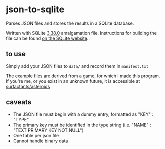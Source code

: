 # json-to-sqlite
Parses JSON files and stores the results in a SQLite database.

Written with SQLite [3.38.0](https://github.com/sqlite/sqlite/releases/tag/version-3.38.0) amalgamation file. Instructions for building the file can be found [on the SQLite website](https://www.sqlite.org/draft/amalgamation.html)..

## to use

Simply add your JSON files to `data/` and record them in `manifest.txt`

The example files are derived from a game, for which I made this program. If you're me, or you exist in an unknown future, it is accessible at [surfactants/asteroids](https://github.com/surfactants/asteroids)

## caveats

- The JSON file must begin with a dummy entry, formatted as "KEY" : "TYPE"
- The primary key must be identified in the type string (i.e. "NAME" : "TEXT PRIMARY KEY NOT NULL")
- One table per json file
- Cannot handle binary data
